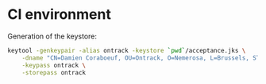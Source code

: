 CI environment
==============

Generation of the keystore:

```bash
keytool -genkeypair -alias ontrack -keystore `pwd`/acceptance.jks \
    -dname "CN=Damien Coraboeuf, OU=Ontrack, O=Nemerosa, L=Brussels, ST=Unknown, C=BE" \
    -keypass ontrack \
    -storepass ontrack
```
